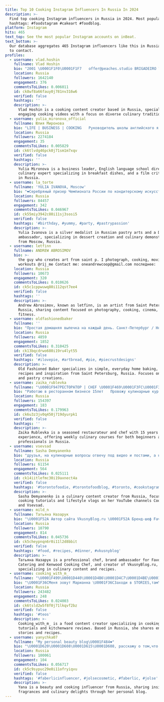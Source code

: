```yaml
---
title: Top 10 Cooking Instagram Influencers In Russia In 2024
description: >-
  Find top cooking Instagram influencers in Russia in 2024. Most popular
  hashtags: #foodstagram #cakeart #foodblog.
platform: Instagram
hits: 465
text_top: See the most popular Instagram accounts on inBeat.
text_bottom: >-
  Our database aggregates 465 Instagram influencers like this in Russia for you
  to contact.
profiles:
  - username: vlad.hoshin
    fullname: Vlad Hoshin
    bio: "2001 \U0001F1F0\U0001F1F7 ⠀ offer@peaches.studio BRIGADEIRO \U0001F1E7\U0001F1F7COOKING VIDEO ⬇️⬇️"
    location: Russia
    followers: 1642140
    engagement: 376
    commentsToLikes: 0.006011
    id: ck8wf8a66fauy0j781nv316w6
    verified: false
    hashtags: ''
    description: >-
      Vlad Hoshin is a cooking content creator based in Russia, specializing in
      engaging cooking videos with a focus on diverse culinary traditions.
  - username: yulia_mironova_official
    fullname: Юлия Миронова
    bio: "LIFE | BUSINESS | COOKING ⠀ Руководитель школы английского языка @capital_school_edu Шеф вкусных завтраков \U0001F9C7 Кинокритик \U0001F3A5 ⠀ PR @yulia_mama3x_pr"
    location: Russia
    followers: 2274184
    engagement: 35
    commentsToLikes: 0.005829
    id: ck6tlvdg46pck0j71sm1m7xqv
    verified: false
    hashtags: ''
    description: >-
      Yulia Mironova is a business leader, English language school director,
      culinary expert specializing in breakfast dishes, and a film critic based
      in Russia.
  - username: la_torte
    fullname: 'YULIA IVANOVA, Moscow'
    bio: "❤️Серебряный призер Чемпионата России по кондитерскому искусству ❤️Амбассадор Delonghi, CookingChef Акция\U0001F447\U0001F3FB\U0001F680 ⬇️⬇️⬇️"
    location: Russia
    followers: 84457
    engagement: 342
    commentsToLikes: 0.046967
    id: ck55miy3942c80i11sj3sosi5
    verified: false
    hashtags: '#birthday, #yummy, #party, #pastrypassion'
    description: >-
      Yulia Ivanova is a silver medalist in Russian pastry arts and a Delonghi
      ambassador, specializing in dessert creation and culinary demonstrations
      from Moscow, Russia.
  - username: letfinn
    fullname: ANDREW ABROSIMOV
    bio: >-
      the guy who creates art from saint p. I photograph, cooking, movie,
      workouts @rij_me Contact me: oneandrewcoop@gmail.com последнее:
    location: Russia
    followers: 10673
    engagement: 320
    commentsToLikes: 0.010626
    id: ck5c1cppwuwq80i112qst7ee4
    verified: false
    hashtags: ''
    description: >-
      Andrew Abrosimov, known as letfinn, is an artist from Saint Petersburg,
      Russia, sharing content focused on photography, cooking, cinema, and
      fitness.
  - username: oldfashionedbaker
    fullname: ''
    bio: "Простая домашняя выпечка на каждый день. Санкт-Петербург / Home cooking everyday Saint Petersburg, Russia \U0001F35E\U0001F370"
    location: Russia
    followers: 4859
    engagement: 1852
    commentsToLikes: 0.310425
    id: ck13bqcdrwo680i19ru4lyt55
    verified: false
    hashtags: '#ilovepie, #artbread, #pie, #piecrustdesigns'
    description: >-
      Old Fashioned Baker specializes in simple, everyday home baking, featuring
      recipes and inspiration from Saint Petersburg, Russia. Focuses on bread
      and pastry creations.
  - username: zaika_rublevka
    fullname: "\U0001F947РЕСТОРАТОР | CHEF \U0001F469\U0001F3FC‍\U0001F373"
    bio: "Работаю в ресторанном бизнесе 15лет ⠀ Провожу кулинарные курсы каждую неделю\U0001F37D Обучаю как новичков, так и профи \U0001F951 @amor_cooking_school"
    location: Russia
    followers: 154397
    engagement: 183
    commentsToLikes: 0.179963
    id: ck6u3z3jv0q450j719dyurpk1
    verified: false
    hashtags: ''
    description: >-
      Zaika Rublevka is a seasoned restaurateur and chef with 15 years of
      experience, offering weekly culinary courses for both beginners and
      professionals in Russia.
  - username: vsevsad
    fullname: Sasha Demyanenko
    bio: "друзья, на кулинарные вопросы отвечу под видео и постами, а не в директе!\U0001F618 мой кулинарный ютуб-канал ➡️ CookingTime мой влоговый ютуб-канал ➡️ Vsevsad"
    location: Russia
    followers: 61154
    engagement: 564
    commentsToLikes: 0.025111
    id: ck14iitlefmc30i19axnect4a
    verified: false
    hashtags: '#torontofoodie, #torontofoodblog, #toronto, #cookstagram'
    description: >-
      Sasha Demyanenko is a culinary content creator from Russia, focusing on
      cooking tutorials and lifestyle vlogs on her YouTube channels CookingTime
      and Vsevsad.
  - username: mild_n
    fullname: Татьяна Назарук
    bio: "\U0001F52A Автор сайта VkusnyBlog.ru \U0001F52A Бренд-шеф Favorit Catering \U0001F52A Ambassador Kenwood Cooking Chef \U0001F1E7\U0001F1FE \U0001F52A Ambassador Big Green Egg \U0001F1E7\U0001F1FE Минск, Беларусь \U0001F1E7\U0001F1FE"
    location: Russia
    followers: 10790
    engagement: 814
    commentsToLikes: 0.045736
    id: ck5cheypnqn6r0i11l2d8bbit
    verified: false
    hashtags: '#food, #recipes, #dinner, #vkusnyblog'
    description: >-
      Татьяна Назарук is a professional chef, brand ambassador for Favorit
      Catering and Kenwood Cooking Chef, and creator of VkusnyBlog.ru,
      specializing in culinary content and recipes.
  - username: cooking_with_m_
    fullname: "\U0001F499\U0001D440\U0001D4B6\U0001D4C7\U0001D4BE\U0001F499"
    bio: "\U0001F36CМеня зовут Марианна \U0001F36CЗаходи в STORIES,там\U0001F525 \U0001F36CСотр-во \U0001F4E9 @pr.cooking_with_m_ \U0001F36CМой магазин посуды\U0001F449@_la.maison.blanche._"
    location: Russia
    followers: 243482
    engagement: 248
    commentsToLikes: 0.024003
    id: ck6tsld2w5f8f0j71lkqvf2bz
    verified: false
    hashtags: '#teos'
    description: >-
      Cooking_with_m_ is a food content creator specializing in cooking
      tutorials and kitchenware reviews. Based in Russia, she shares engaging
      stories and recipes.
  - username: yanychka07
    fullname: "My personal beauty blog\U0001F484❤"
    bio: "\U0001D620\U0001D608\U0001D615\U0001D608, расскажу о том,что нравится\U0001F36D Красиво о ароматах \U0001F380 Обожаю готовить \U0001F370 \U0001D60A\U0001D630\U0001D630\U0001D631\U0001D626\U0001D633\U0001D622\U0001D635\U0001D62A\U0001D630\U0001D62F➜\U0001D63A\U0001D622\U0001D62F\U0001D63A\U0001D624\U0001D629\U0001D62C\U0001D62207@\U0001D63A\U0001D622\U0001D62F\U0001D625\U0001D626\U0001D639.\U0001D633\U0001D636 My cooking blog\U0001F9C1 @prosto_and_bistro ➡️"
    location: Russia
    followers: 100061
    engagement: 104
    commentsToLikes: 0.056717
    id: ck5c9sypuc29e0i11ofryiqvu
    verified: false
    hashtags: '#faberlicinfluencer, #jolsecosmetic, #faberlic, #jolse'
    description: >-
      Yana is a beauty and cooking influencer from Russia, sharing insights on
      fragrances and culinary delights through her personal blog.
---
```


